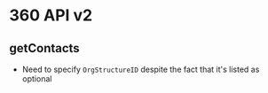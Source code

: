 360 API v2
==========

getContacts
-----------

- Need to specify `OrgStructureID` despite the fact that it's listed as optional
